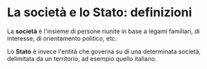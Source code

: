 # La società e lo Stato: definizioni

La **società** è l'insieme di persone riunite in base a legami familiari, di
interesse, di orientamento politico, etc.

Lo **Stato** è invece l'entità che governa su di una determinata società,
delimitata da un territorio, ad esempio quello italiano.
